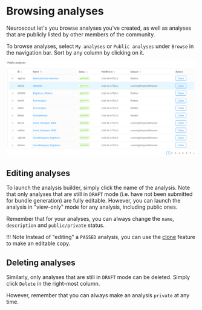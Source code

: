 # Browsing analyses

Neuroscout let's you browse analyses you've created, as well as analyses that are publicly listed by other members of the community.

To browse analyses, select `My analyses` or `Public analyses` under `Browse` in the navigation bar. Sort by any column by clicking on it.

![Browse](img/public.png)


## Editing analyses

To launch the analysis builder, simply click the name of the analysis. Note that only analyses that are still in `DRAFT` mode (i.e. have not been submitted for bundle generation) are fully editable.
However, you can launch the analysis in "view-only" mode for any analysis, including public ones.

Remember that for your analyses, you can always change the `name`, `description` and `public/private` status.

!!! Note
    Instead of "editing" a `PASSED` analysis, you can use the [clone](clone.md) feature to make an editable copy.

## Deleting analyses

Similarly, only analyses that are still in `DRAFT` mode can be deleted. Simply click `Delete` in the right-most column.

However, remember that you can always make an analysis `private` at any time.
